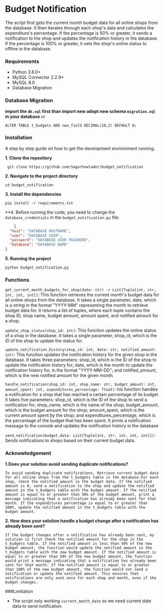 # Budget Notification

The script first gets the current month budget data for all online shops from the database. It then iterates through
each shop's data and calculates the expenditure's percentage. If the percentage is 50% or greater, it sends a
notification to the shop and updates the notification history in the database. If the percentage is 100% or greater, it
sets the shop's online status to offline in the database.

### Requirements

- Python 3.8.0+
- MySQL Connector 2.2.9+
- MySQL 8.0
- Database Migration

### Database Migration

**import the `db.sql` first than import new adopt new schema `migration.sql` in your database**
or

    ALTER TABLE t_budgets ADD new_field DECIMAL(10,2) DEFAULT 0;

### Installation

A step by step guide on how to get the development environment running.

**1. Clone the repository**

     git clone https://github.com/Sagorhowlader/budget_notification

**2. Navigate to the project directory**

    cd budget_notification

**3. Install the dependencies**

    pip install -r requirements.txt

**4. Before running the code, you need to change the `database_credentials` in the `budget_notification.py` file:

```json
    {
  "host": "DATABASE HOSTNAME",
  "user": "DATABASE USER",
  "password": "DATABASE USER PASSWORD",
  "database": "DATABASE NAME"
}
```

**5. Running the project**

    python budget_notification.py 

### Functions

`get_current_month_budgets_for_shop(date: str) -> List[Tuple[int, str, int, int, int]]`:
This function retrieves the current month's budget data for all online shops from the database. It takes a single
parameter, date, which is a string in the format "YYYY-MM" representing the month to retrieve budget data for. It
returns a list of tuples, where each tuple contains the shop ID, shop name, budget amount, amount spent, and notified
amount for a shop.

`update_shop_status(shop_id: int)`:
This function updates the online status of a shop in the database. It takes a single parameter, shop_id, which is the ID
of the shop to update the status for.

`update_notification_history(shop_id: int, date: str, notified_amount: int)`:
This function updates the notification history for the given shop in the database. It takes three parameters: shop_id,
which is the ID of the shop to update the notification history for; date, which is the month to update the notification
history for, in the format "YYYY-MM-DD"; and notified_amount, which is the new notified amount for the given month.

`handle_notification(shop_id: int, shop_name: str, budget_amount: int, amount_spent: int, expenditures_percentage: float)`:
his function handles a notification for a shop that has reached a certain percentage of its budget. It takes five
parameters: shop_id, which is the ID of the shop to send a notification for; shop_name, which is the name of the shop;
budget_amount, which is the budget amount for the shop; amount_spent, which is the current amount spent by the shop; and
expenditures_percentage, which is the percentage of the budget that has been spent. It prints a notification message to
the console and updates the notification history in the database

`send_notification(budget_data: List[Tuple[int, str, int, int, int]])`:
Sends notifications to shops based on their current budget data.

### Acknowledgement

**1.Does your solution avoid sending duplicate notifications?**

```To avoid sending duplicate notifications, Retrieve current budget data for all online shops from the t_budgets table in the database.For each shop, check the notified amount in the budget data. If the notified amount is 0, send a notification to the shop and update the notified amount in the t_budgets table with the budget amount. If the notified amount is equal to or greater than 50% of the budget amount, print a message indicating that a notification has already been sent for that month. If the expenditures percentage is equal to or greater than 100%, update the notified amount in the t_budgets table with the budget amount.```

**2. How does your solution handle a budget change after a notification has already been sent?**

```If the budget changes after a notification has already been sent, my solution is first check the notified amount for the shop in the t_budgets table. If the notified amount is less than 50% of the new budget amount, the function would update the notified amount in the t_budgets table with the new budget amount. If the notified amount is equal to or greater than 50% of the new budget amount, the function would print a message indicating that a notification has already been sent for that month. If the notified amount is equal to or greater than 100% of the new budget amount, the function would not send a notification or update the notified amount. This ensures that notifications are only sent once for each shop and month, even if the budget changes.```

###Limitation
- The script only working `current_month_date` so we need current date data to send notification.